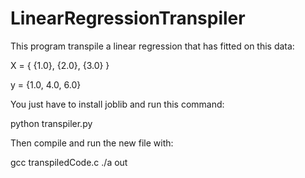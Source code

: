 # LinearRegressionTranspiler

This program transpile a linear regression that has fitted on this data:

X = { {1.0}, {2.0}, {3.0} }

y = {1.0, 4.0, 6.0}

You just have to install joblib and run this command:

python transpiler.py

Then compile and run the new file with:

gcc transpiledCode.c
./a out
